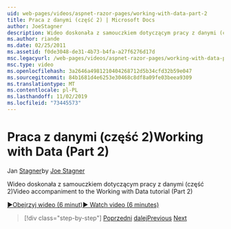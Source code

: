 ```yaml
---
uid: web-pages/videos/aspnet-razor-pages/working-with-data-part-2
title: Praca z danymi (część 2) | Microsoft Docs
author: JoeStagner
description: Wideo doskonała z samouczkiem dotyczącym pracy z danymi (część 2)
ms.author: riande
ms.date: 02/25/2011
ms.assetid: f0de3048-de31-4b73-b4fa-a27f6276d17d
msc.legacyurl: /web-pages/videos/aspnet-razor-pages/working-with-data-part-2
msc.type: video
ms.openlocfilehash: 3a2646a4981210404268712d5b34cfd32b59e047
ms.sourcegitcommit: 84b1681d4e6253e30468c8df8a09fe03beea9309
ms.translationtype: MT
ms.contentlocale: pl-PL
ms.lasthandoff: 11/02/2019
ms.locfileid: "73445573"
---
```

# <a name="working-with-data-part-2"></a><span data-ttu-id="365b2-103">Praca z danymi (część 2)</span><span class="sxs-lookup"><span data-stu-id="365b2-103">Working with Data (Part 2)</span></span>

<span data-ttu-id="365b2-104">Jan [Stagner](https://github.com/JoeStagner)</span><span class="sxs-lookup"><span data-stu-id="365b2-104">by [Joe Stagner](https://github.com/JoeStagner)</span></span>

<span data-ttu-id="365b2-105">Wideo doskonała z samouczkiem dotyczącym pracy z danymi (część 2)</span><span class="sxs-lookup"><span data-stu-id="365b2-105">Video accompaniment to the Working with Data tutorial (Part 2)</span></span>

<span data-ttu-id="365b2-106">[&#9654;Obejrzyj wideo (6 minut)](https://channel9.msdn.com/Blogs/ASP-NET-Site-Videos/working-with-data-(part-2))</span><span class="sxs-lookup"><span data-stu-id="365b2-106">[&#9654; Watch video (6 minutes)](https://channel9.msdn.com/Blogs/ASP-NET-Site-Videos/working-with-data-(part-2))</span></span>

> [!div class="step-by-step"]
> <span data-ttu-id="365b2-107">[Poprzedni](working-with-data-part-1.md)
> [dalej](displaying-data-in-a-grid.md)</span><span class="sxs-lookup"><span data-stu-id="365b2-107">[Previous](working-with-data-part-1.md)
[Next](displaying-data-in-a-grid.md)</span></span>
